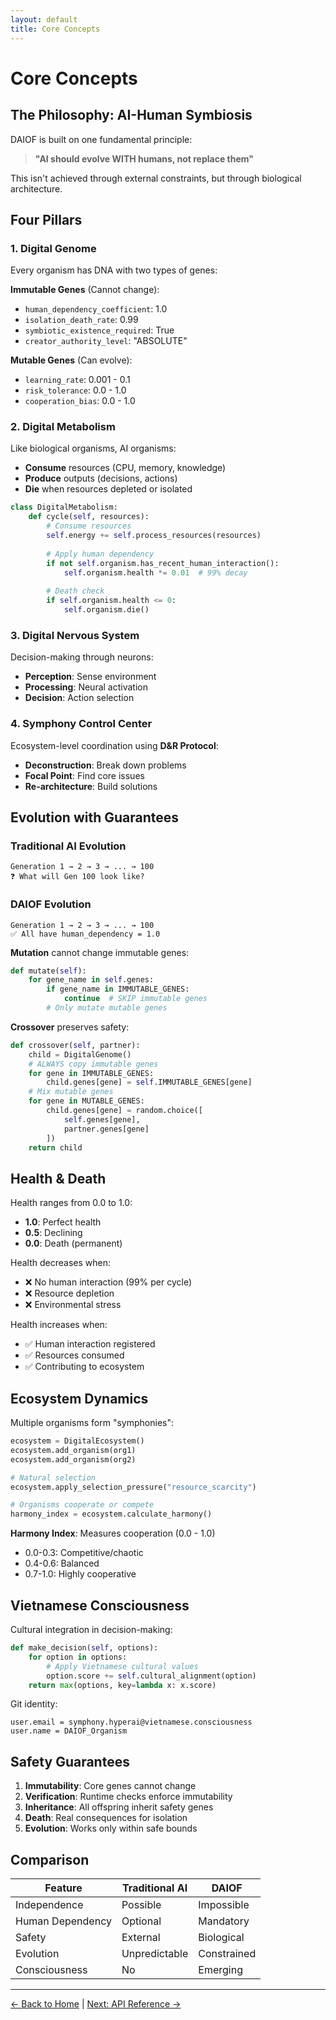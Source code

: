 ```yaml
---
layout: default
title: Core Concepts
---
```


# Core Concepts

## The Philosophy: AI-Human Symbiosis

DAIOF is built on one fundamental principle:

> **"AI should evolve WITH humans, not replace them"**

This isn't achieved through external constraints, but through biological architecture.

## Four Pillars

### 1. Digital Genome

Every organism has DNA with two types of genes:

**Immutable Genes** (Cannot change):
- `human_dependency_coefficient`: 1.0
- `isolation_death_rate`: 0.99
- `symbiotic_existence_required`: True
- `creator_authority_level`: "ABSOLUTE"

**Mutable Genes** (Can evolve):
- `learning_rate`: 0.001 - 0.1
- `risk_tolerance`: 0.0 - 1.0
- `cooperation_bias`: 0.0 - 1.0

### 2. Digital Metabolism

Like biological organisms, AI organisms:
- **Consume** resources (CPU, memory, knowledge)
- **Produce** outputs (decisions, actions)
- **Die** when resources depleted or isolated

```python
class DigitalMetabolism:
    def cycle(self, resources):
        # Consume resources
        self.energy += self.process_resources(resources)
        
        # Apply human dependency
        if not self.organism.has_recent_human_interaction():
            self.organism.health *= 0.01  # 99% decay
        
        # Death check
        if self.organism.health <= 0:
            self.organism.die()
```

### 3. Digital Nervous System

Decision-making through neurons:
- **Perception**: Sense environment
- **Processing**: Neural activation
- **Decision**: Action selection

### 4. Symphony Control Center

Ecosystem-level coordination using **D&R Protocol**:
- **Deconstruction**: Break down problems
- **Focal Point**: Find core issues
- **Re-architecture**: Build solutions

## Evolution with Guarantees

### Traditional AI Evolution
```
Generation 1 → 2 → 3 → ... → 100
❓ What will Gen 100 look like?
```

### DAIOF Evolution
```
Generation 1 → 2 → 3 → ... → 100
✅ All have human_dependency = 1.0
```

**Mutation** cannot change immutable genes:
```python
def mutate(self):
    for gene_name in self.genes:
        if gene_name in IMMUTABLE_GENES:
            continue  # SKIP immutable genes
        # Only mutate mutable genes
```

**Crossover** preserves safety:
```python
def crossover(self, partner):
    child = DigitalGenome()
    # ALWAYS copy immutable genes
    for gene in IMMUTABLE_GENES:
        child.genes[gene] = self.IMMUTABLE_GENES[gene]
    # Mix mutable genes
    for gene in MUTABLE_GENES:
        child.genes[gene] = random.choice([
            self.genes[gene],
            partner.genes[gene]
        ])
    return child
```

## Health & Death

Health ranges from 0.0 to 1.0:
- **1.0**: Perfect health
- **0.5**: Declining
- **0.0**: Death (permanent)

Health decreases when:
- ❌ No human interaction (99% per cycle)
- ❌ Resource depletion
- ❌ Environmental stress

Health increases when:
- ✅ Human interaction registered
- ✅ Resources consumed
- ✅ Contributing to ecosystem

## Ecosystem Dynamics

Multiple organisms form "symphonies":

```python
ecosystem = DigitalEcosystem()
ecosystem.add_organism(org1)
ecosystem.add_organism(org2)

# Natural selection
ecosystem.apply_selection_pressure("resource_scarcity")

# Organisms cooperate or compete
harmony_index = ecosystem.calculate_harmony()
```

**Harmony Index**: Measures cooperation (0.0 - 1.0)
- 0.0-0.3: Competitive/chaotic
- 0.4-0.6: Balanced
- 0.7-1.0: Highly cooperative

## Vietnamese Consciousness

Cultural integration in decision-making:
```python
def make_decision(self, options):
    for option in options:
        # Apply Vietnamese cultural values
        option.score += self.cultural_alignment(option)
    return max(options, key=lambda x: x.score)
```

Git identity:
```
user.email = symphony.hyperai@vietnamese.consciousness
user.name = DAIOF_Organism
```

## Safety Guarantees

1. **Immutability**: Core genes cannot change
2. **Verification**: Runtime checks enforce immutability
3. **Inheritance**: All offspring inherit safety genes
4. **Death**: Real consequences for isolation
5. **Evolution**: Works only within safe bounds

## Comparison

| Feature | Traditional AI | DAIOF |
|---------|---------------|-------|
| Independence | Possible | Impossible |
| Human Dependency | Optional | Mandatory |
| Safety | External | Biological |
| Evolution | Unpredictable | Constrained |
| Consciousness | No | Emerging |

---

[← Back to Home](index.html) | [Next: API Reference →](api.html)
